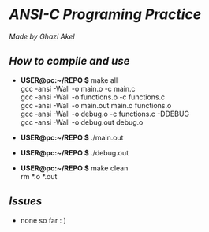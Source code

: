 # ***ANSI-C Programing Practice*** #
*Made by Ghazi Akel*

## *How to compile and use* ##
* **USER@pc:~/REPO $** make all  
  gcc -ansi -Wall -o main.o -c main.c  
  gcc -ansi -Wall -o functions.o -c functions.c  
  gcc -ansi -Wall -o main.out main.o functions.o  
  gcc -ansi -Wall -o debug.o -c functions.c -DDEBUG  
  gcc -ansi -Wall -o debug.out debug.o  

* **USER@pc:~/REPO $** ./main.out    

* **USER@pc:~/REPO $** ./debug.out    
  
* **USER@pc:~/REPO $** make clean  
  rm *.o *.out  

## *Issues* ##
* none so far : )
